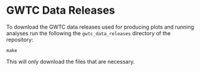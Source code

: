 # GWTC Data Releases

To download the GWTC data releases used for producing plots and running analyses
run the following the `gwtc_data_releases` directory of the repository:

```
make
```

This will only download the files that are necessary.
